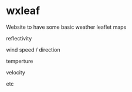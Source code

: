 # wxleaf

Website to have some basic weather leaflet maps

reflectivity

wind speed / direction

temperture

velocity

etc
